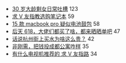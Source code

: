 - [30 岁大龄剩女日常吐槽](https://www.v2ex.com/t/574429) 123
- [求 V 友指教选购笔记本](https://www.v2ex.com/t/574368) 59
- [15 款 macbook pro 疑似电池鼓包](https://www.v2ex.com/t/574345) 58
- [后天 618，大佬们都买了啥，都来晒晒单吧](https://www.v2ex.com/t/574375) 47
- [话说杭州街上买水为啥这么贵？](https://www.v2ex.com/t/574493) 42
- [非刚需，把钱投成都公寓咋样](https://www.v2ex.com/t/574383) 35
- [有什么电视机推荐的 求 V 友指路](https://www.v2ex.com/t/574360) 34